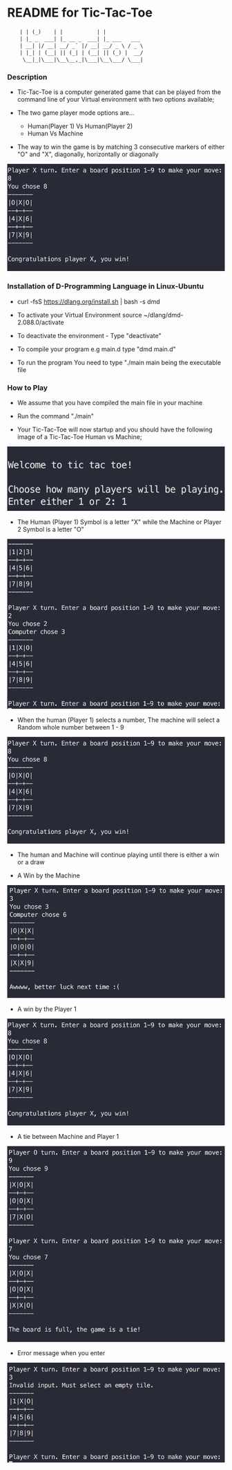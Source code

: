 # README for Tic-Tac-Toe

        | | (_)    | |           | |            
        | |_ _  ___| |_ __ _  ___| |_ ___   ___ 
        | __| |/ __| __/ _` |/ __| __/ _ \ / _ \
        | |_| | (__| || (_| | (__| || (_) |  __/
         \__|_|\___|\__\__,_|\___|\__\___/ \___|



### Description

* Tic-Tac-Toe is a computer generated game that can be played from the command line of your Virtual environment with two options available;

<ul>
<li>The two game player mode options are...</li>
<ul>
<li>Human(Player 1) Vs Human(Player 2)</li>
<li>Human Vs Machine</li>
</ul>
</ul>


* The way to win the game is by matching 3 consecutive markers of either "O" and "X", diagonally, horizontally or diagonally

![Game Pattern (courtesy Team Big Ds ](https://github.com/jasoncortella/TicTacToe-challenge/blob/master/Images/Player_win.png)


### Installation of D-Programming Language in Linux-Ubuntu


* curl -fsS https://dlang.org/install.sh | bash -s dmd

* To activate your Virtual Environment source ~/dlang/dmd-2.088.0/activate

* To deactivate the environment - Type "deactivate"

* To compile your program e.g main.d type "dmd main.d"

* To run the program You need to type "./main main being the executable file


### How to Play

* We assume that you have compiled the main file in your machine

* Run the command "./main"

* Your Tic-Tac-Toe will now startup and you should have the following image of a Tic-Tac-Toe Human vs Machine;


![Welcome Page (courtesy Team Big Ds ](https://github.com/jasoncortella/TicTacToe-challenge/blob/master/Images/Welcome.png)


* The Human (Player 1) Symbol is a letter "X" while the Machine or Player 2 Symbol is a letter "O"


![Game Symbols (courtesy Team Big Ds ](https://github.com/jasoncortella/TicTacToe-challenge/blob/master/Images/Symbols.png)     


* When the human (Player 1) selects a number, The machine will select a Random whole number between 1 - 9


![Game Selection Symbols (courtesy Team Big Ds ](https://github.com/jasoncortella/TicTacToe-challenge/blob/master/Images/Player_win.png) 
  

* The human and Machine will continue playing until there is either a win or a draw

* A Win by the Machine


![Machine Wins (courtesy Team Big Ds ](https://github.com/jasoncortella/TicTacToe-challenge/blob/master/Images/Machine_wins.png) 


* A win by the Player 1


![Player Wins (courtesy Team Big Ds ](https://github.com/jasoncortella/TicTacToe-challenge/blob/master/Images/Player_win.png)


* A tie between Machine and Player 1


![Tie between Machine Vs Player (courtesy Team Big Ds ](https://github.com/jasoncortella/TicTacToe-challenge/blob/master/Images/Tie.png)


* Error message when you enter 


![Error Message (courtesy Team Big Ds ](https://github.com/jasoncortella/TicTacToe-challenge/blob/master/Images/Error_message.png)

